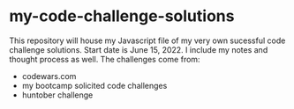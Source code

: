 # my-code-challenge-solutions
This repository will house my Javascript file of my very own sucessful code challenge solutions. Start date is June 15, 2022. I include my notes and thought process as well. The challenges come from:
- codewars.com
- my bootcamp solicited code challenges
- huntober challenge
